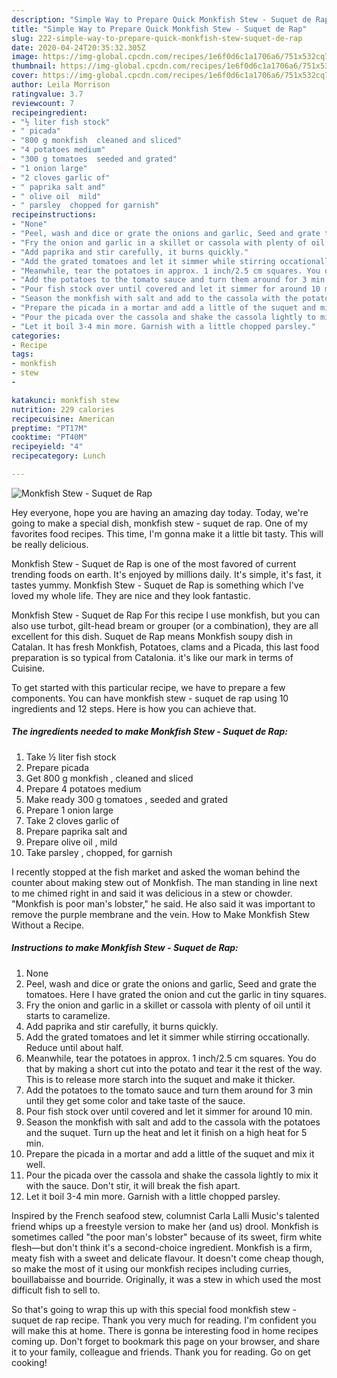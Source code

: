 ```yaml
---
description: "Simple Way to Prepare Quick Monkfish Stew - Suquet de Rap"
title: "Simple Way to Prepare Quick Monkfish Stew - Suquet de Rap"
slug: 222-simple-way-to-prepare-quick-monkfish-stew-suquet-de-rap
date: 2020-04-24T20:35:32.305Z
image: https://img-global.cpcdn.com/recipes/1e6f0d6c1a1706a6/751x532cq70/monkfish-stew-suquet-de-rap-recipe-main-photo.jpg
thumbnail: https://img-global.cpcdn.com/recipes/1e6f0d6c1a1706a6/751x532cq70/monkfish-stew-suquet-de-rap-recipe-main-photo.jpg
cover: https://img-global.cpcdn.com/recipes/1e6f0d6c1a1706a6/751x532cq70/monkfish-stew-suquet-de-rap-recipe-main-photo.jpg
author: Leila Morrison
ratingvalue: 3.7
reviewcount: 7
recipeingredient:
- "½ liter fish stock"
- " picada"
- "800 g monkfish  cleaned and sliced"
- "4 potatoes medium"
- "300 g tomatoes  seeded and grated"
- "1 onion large"
- "2 cloves garlic of"
- " paprika salt and"
- " olive oil  mild"
- " parsley  chopped for garnish"
recipeinstructions:
- "None"
- "Peel, wash and dice or grate the onions and garlic, Seed and grate the tomatoes. Here I have grated the onion and cut the garlic in tiny squares."
- "Fry the onion and garlic in a skillet or cassola with plenty of oil until it starts to caramelize."
- "Add paprika and stir carefully, it burns quickly."
- "Add the grated tomatoes and let it simmer while stirring occationally. Reduce until about half."
- "Meanwhile, tear the potatoes in approx. 1 inch/2.5 cm squares. You do that by making a short cut into the potato and tear it the rest of the way. This is to release more starch into the suquet and make it thicker."
- "Add the potatoes to the tomato sauce and turn them around for 3 min until they get some color and take taste of the sauce."
- "Pour fish stock over until covered and let it simmer for around 10 min."
- "Season the monkfish with salt and add to the cassola with the potatoes and the suquet. Turn up the heat and let it finish on a high heat for 5 min."
- "Prepare the picada in a mortar and add a little of the suquet and mix it well."
- "Pour the picada over the cassola and shake the cassola lightly to mix it with the sauce. Don&#39;t stir, it will break the fish apart."
- "Let it boil 3-4 min more. Garnish with a little chopped parsley."
categories:
- Recipe
tags:
- monkfish
- stew
- 

katakunci: monkfish stew  
nutrition: 229 calories
recipecuisine: American
preptime: "PT17M"
cooktime: "PT40M"
recipeyield: "4"
recipecategory: Lunch

---
```



![Monkfish Stew - Suquet de Rap](https://img-global.cpcdn.com/recipes/1e6f0d6c1a1706a6/751x532cq70/monkfish-stew-suquet-de-rap-recipe-main-photo.jpg)

Hey everyone, hope you are having an amazing day today. Today, we're going to make a special dish, monkfish stew - suquet de rap. One of my favorites food recipes. This time, I'm gonna make it a little bit tasty. This will be really delicious.

Monkfish Stew - Suquet de Rap is one of the most favored of current trending foods on earth. It's enjoyed by millions daily. It's simple, it's fast, it tastes yummy. Monkfish Stew - Suquet de Rap is something which I've loved my whole life. They are nice and they look fantastic.

Monkfish Stew - Suquet de Rap For this recipe I use monkfish, but you can also use turbot, gilt-head bream or grouper (or a combination), they are all excellent for this dish. Suquet de Rap means Monkfish soupy dish in Catalan. It has fresh Monkfish, Potatoes, clams and a Picada, this last food preparation is so typical from Catalonia. it&#39;s like our mark in terms of Cuisine.


To get started with this particular recipe, we have to prepare a few components. You can have monkfish stew - suquet de rap using 10 ingredients and 12 steps. Here is how you can achieve that.

<!--inarticleads1-->

##### The ingredients needed to make Monkfish Stew - Suquet de Rap:

1. Take ½ liter fish stock
1. Prepare  picada
1. Get 800 g monkfish , cleaned and sliced
1. Prepare 4 potatoes medium
1. Make ready 300 g tomatoes , seeded and grated
1. Prepare 1 onion large
1. Take 2 cloves garlic of
1. Prepare  paprika salt and
1. Prepare  olive oil , mild
1. Take  parsley , chopped, for garnish


I recently stopped at the fish market and asked the woman behind the counter about making stew out of Monkfish. The man standing in line next to me chimed right in and said it was delicious in a stew or chowder. &#34;Monkfish is poor man&#39;s lobster,&#34; he said. He also said it was important to remove the purple membrane and the vein. How to Make Monkfish Stew Without a Recipe. 

<!--inarticleads2-->

##### Instructions to make Monkfish Stew - Suquet de Rap:

1. None
1. Peel, wash and dice or grate the onions and garlic, Seed and grate the tomatoes. Here I have grated the onion and cut the garlic in tiny squares.
1. Fry the onion and garlic in a skillet or cassola with plenty of oil until it starts to caramelize.
1. Add paprika and stir carefully, it burns quickly.
1. Add the grated tomatoes and let it simmer while stirring occationally. Reduce until about half.
1. Meanwhile, tear the potatoes in approx. 1 inch/2.5 cm squares. You do that by making a short cut into the potato and tear it the rest of the way. This is to release more starch into the suquet and make it thicker.
1. Add the potatoes to the tomato sauce and turn them around for 3 min until they get some color and take taste of the sauce.
1. Pour fish stock over until covered and let it simmer for around 10 min.
1. Season the monkfish with salt and add to the cassola with the potatoes and the suquet. Turn up the heat and let it finish on a high heat for 5 min.
1. Prepare the picada in a mortar and add a little of the suquet and mix it well.
1. Pour the picada over the cassola and shake the cassola lightly to mix it with the sauce. Don&#39;t stir, it will break the fish apart.
1. Let it boil 3-4 min more. Garnish with a little chopped parsley.


Inspired by the French seafood stew, columnist Carla Lalli Music&#39;s talented friend whips up a freestyle version to make her (and us) drool. Monkfish is sometimes called &#34;the poor man&#39;s lobster&#34; because of its sweet, firm white flesh—but don&#39;t think it&#39;s a second-choice ingredient. Monkfish is a firm, meaty fish with a sweet and delicate flavour. It doesn&#39;t come cheap though, so make the most of it using our monkfish recipes including curries, bouillabaisse and bourride. Originally, it was a stew in which used the most difficult fish to sell to. 

So that's going to wrap this up with this special food monkfish stew - suquet de rap recipe. Thank you very much for reading. I'm confident you will make this at home. There is gonna be interesting food in home recipes coming up. Don't forget to bookmark this page on your browser, and share it to your family, colleague and friends. Thank you for reading. Go on get cooking!
